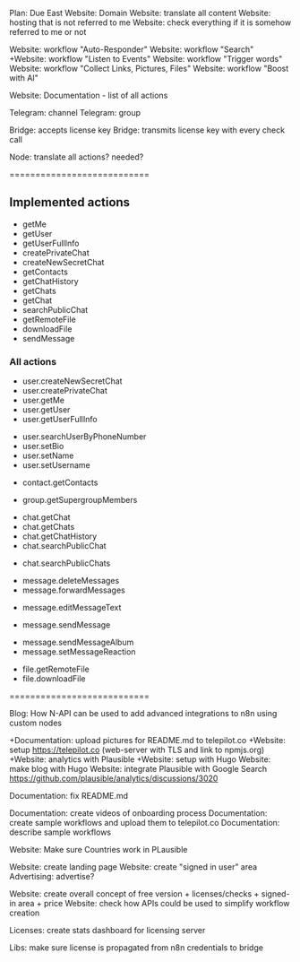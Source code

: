 Plan: Due East
Website: Domain
Website: translate all content
Website: hosting that is not referred to me
Website: check everything if it is somehow referred to me or not


Website: workflow "Auto-Responder"
Website: workflow "Search"
+Website: workflow "Listen to Events"
Website: workflow "Trigger words"
Website: workflow "Collect Links, Pictures, Files"
Website: workflow "Boost with AI"

Website: Documentation - list of all actions


Telegram: channel
Telegram: group

Bridge: accepts license key
Bridge: transmits license key with every check call

Node: translate all actions? needed?


===========================


## Implemented actions

- getMe
- getUser
- getUserFullInfo
- createPrivateChat
- createNewSecretChat
- getContacts
- getChatHistory
- getChats
- getChat
- searchPublicChat
- getRemoteFile
- downloadFile
- sendMessage

### All actions

+ user.createNewSecretChat
+ user.createPrivateChat
+ user.getMe
+ user.getUser
+ user.getUserFullInfo
- user.searchUserByPhoneNumber
- user.setBio
- user.setName
- user.setUsername
+ contact.getContacts
- group.getSupergroupMembers
+ chat.getChat
+ chat.getChats
+ chat.getChatHistory
+ chat.searchPublicChat
- chat.searchPublicChats
+ message.deleteMessages
+ message.forwardMessages
- message.editMessageText
+ message.sendMessage
- message.sendMessageAlbum
- message.setMessageReaction
+ file.getRemoteFile
+ file.downloadFile


===========================

Blog: How N-API can be used to add advanced integrations to n8n using custom nodes

+Documentation: upload pictures for README.md to telepilot.co
 +Website:	setup https://telepilot.co (web-server with TLS and link to npmjs.org)
 +Website: analytics with Plausible
 +Website: setup with Hugo
 Website: make blog with Hugo
 Website: integrate Plausible with Google Search https://github.com/plausible/analytics/discussions/3020
 
 Documentation:	fix README.md
 
 Documentation: create videos of onboarding process
 Documentation: create sample workflows and upload them to telepilot.co
 Documentation: describe sample workflows

 Website: Make sure Countries work in PLausible
 
 Website: create landing page
 Website: create "signed in user" area
 Advertising: advertise?

 Website: create overall concept of free version + licenses/checks + signed-in area + price
 Website: check how APIs could be used to simplify workflow creation

 Licenses: create stats dashboard for licensing server

 Libs:	make sure license is propagated from n8n credentials to bridge
 
 
